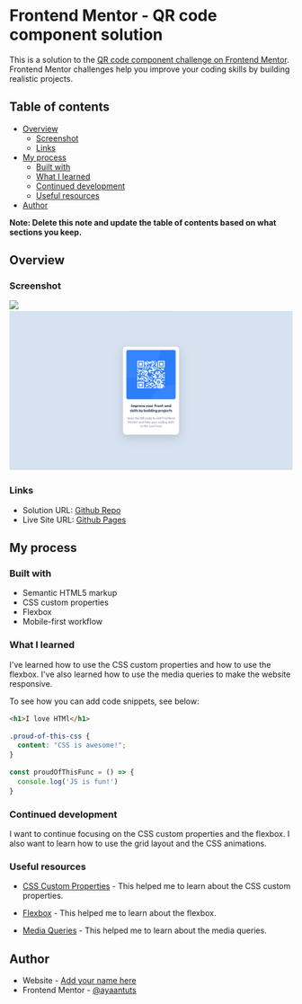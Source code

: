 # Frontend Mentor - QR code component solution

This is a solution to the [QR code component challenge on Frontend Mentor](https://www.frontendmentor.io/challenges/qr-code-component-iux_sIO_H). Frontend Mentor challenges help you improve your coding skills by building realistic projects. 

## Table of contents

- [Overview](#overview)
  - [Screenshot](#screenshot)
  - [Links](#links)
- [My process](#my-process)
  - [Built with](#built-with)
  - [What I learned](#what-i-learned)
  - [Continued development](#continued-development)
  - [Useful resources](#useful-resources)
- [Author](#author)

**Note: Delete this note and update the table of contents based on what sections you keep.**

## Overview

### Screenshot

![](./screenshot.jpg)
![Screenshot](screenshot.png)

### Links

- Solution URL: [Github Repo](https://github.com/ayaantuts/QR-Code-Frontend-Mentor)
- Live Site URL: [Github Pages](https://ayaantuts.github.io/QR-Code-Frontend-Mentor/)

## My process

### Built with

- Semantic HTML5 markup
- CSS custom properties
- Flexbox
- Mobile-first workflow

### What I learned

I've learned how to use the CSS custom properties and how to use the flexbox. I've also learned how to use the media queries to make the website responsive.

To see how you can add code snippets, see below:

```html
<h1>I love HTMl</h1>
```
```css
.proud-of-this-css {
  content: "CSS is awesome!";
}
```
```js
const proudOfThisFunc = () => {
  console.log('JS is fun!')
}
```

### Continued development

I want to continue focusing on the CSS custom properties and the flexbox. I also want to learn how to use the grid layout and the CSS animations.

### Useful resources

- [CSS Custom Properties](https://developer.mozilla.org/en-US/docs/Web/CSS/--*) - This helped me to learn about the CSS custom properties.

- [Flexbox](https://developer.mozilla.org/en-US/docs/Web/CSS/flex) - This helped me to learn about the flexbox.

- [Media Queries](https://developer.mozilla.org/en-US/docs/Web/CSS/Media_Queries/Using_media_queries) - This helped me to learn about the media queries.

## Author

- Website - [Add your name here](https://www.github.com/ayaantuts)
- Frontend Mentor - [@ayaantuts](https://www.frontendmentor.io/profile/ayaantuts)
